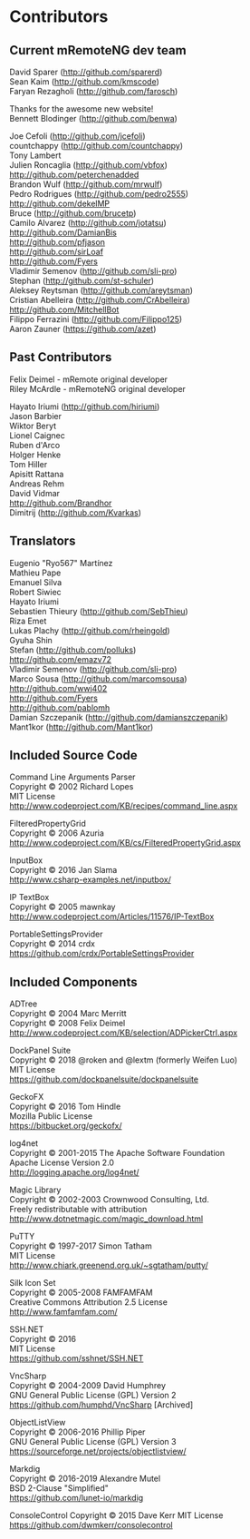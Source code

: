 # Contributors
## Current mRemoteNG dev team
David Sparer (http://github.com/sparerd)  
Sean Kaim (http://github.com/kmscode)  
Faryan Rezagholi (http://github.com/farosch)  

Thanks for the awesome new website!  
Bennett Blodinger (http://github.com/benwa)

Joe Cefoli (http://github.com/jcefoli)  
countchappy (http://github.com/countchappy)  
Tony Lambert  
Julien Roncaglia (http://github.com/vbfox)  
http://github.com/peterchenadded  
Brandon Wulf (http://github.com/mrwulf)  
Pedro Rodrigues (http://github.com/pedro2555)  
http://github.com/dekelMP  
Bruce (http://github.com/brucetp)  
Camilo Alvarez (http://github.com/jotatsu)  
http://github.com/DamianBis  
http://github.com/pfjason  
http://github.com/sirLoaf  
http://github.com/Fyers  
Vladimir Semenov (http://github.com/sli-pro)  
Stephan (http://github.com/st-schuler)  
Aleksey Reytsman (http://github.com/areytsman)  
Cristian Abelleira (http://github.com/CrAbelleira)  
http://github.com/MitchellBot   
Filippo Ferrazini (http://github.com/Filippo125)    
Aaron Zauner (https://github.com/azet)    

## Past Contributors
Felix Deimel - mRemote original developer  
Riley McArdle - mRemoteNG original developer  

Hayato Iriumi (http://github.com/hiriumi)  
Jason Barbier  
Wiktor Beryt  
Lionel Caignec  
Ruben d'Arco  
Holger Henke  
Tom Hiller  
Apisitt Rattana  
Andreas Rehm  
David Vidmar  
http://github.com/Brandhor  
Dimitrij (http://github.com/Kvarkas)  

## Translators
Eugenio "Ryo567" Martínez  
Mathieu Pape  
Emanuel Silva  
Robert Siwiec  
Hayato Iriumi  
Sebastien Thieury (http://github.com/SebThieu)  
Riza Emet  
Lukas Plachy (http://github.com/rheingold)  
Gyuha Shin  
Stefan (http://github.com/polluks)  
http://github.com/emazv72  
Vladimir Semenov (http://github.com/sli-pro)  
Marco Sousa (http://github.com/marcomsousa)  
http://github.com/wwj402  
http://github.com/Fyers  
http://github.com/pablomh  
Damian Szczepanik (http://github.com/damianszczepanik)  
Mant1kor (http://github.com/Mant1kor)

## Included Source Code
Command Line Arguments Parser  
Copyright © 2002 Richard Lopes  
MIT License  
http://www.codeproject.com/KB/recipes/command_line.aspx

FilteredPropertyGrid  
Copyright © 2006 Azuria  
http://www.codeproject.com/KB/cs/FilteredPropertyGrid.aspx

InputBox  
Copyright © 2016 Jan Slama  
http://www.csharp-examples.net/inputbox/

IP TextBox  
Copyright © 2005 mawnkay  
http://www.codeproject.com/Articles/11576/IP-TextBox

PortableSettingsProvider   	
Copyright © 2014 crdx  
https://github.com/crdx/PortableSettingsProvider


## Included Components
ADTree  
Copyright © 2004 Marc Merritt  
Copyright © 2008 Felix Deimel  
http://www.codeproject.com/KB/selection/ADPickerCtrl.aspx

DockPanel Suite  
Copyright © 2018 @roken and @lextm (formerly Weifen Luo)  
MIT License  
https://github.com/dockpanelsuite/dockpanelsuite

GeckoFX   
Copyright © 2016 Tom Hindle  
Mozilla Public License  
https://bitbucket.org/geckofx/

log4net  
Copyright © 2001-2015 The Apache Software Foundation  
Apache License Version 2.0  
http://logging.apache.org/log4net/

Magic Library  
Copyright © 2002-2003 Crownwood Consulting, Ltd.  
Freely redistributable with attribution  
http://www.dotnetmagic.com/magic_download.html

PuTTY  
Copyright © 1997-2017 Simon Tatham  
MIT License  
http://www.chiark.greenend.org.uk/~sgtatham/putty/

Silk Icon Set  
Copyright © 2005-2008 FAMFAMFAM  
Creative Commons Attribution 2.5 License  
http://www.famfamfam.com/

SSH.NET  
Copyright © 2016  
MIT License  
https://github.com/sshnet/SSH.NET

VncSharp  
Copyright © 2004-2009 David Humphrey  
GNU General Public License (GPL) Version 2  
https://github.com/humphd/VncSharp [Archived]

ObjectListView  
Copyright © 2006-2016 Phillip Piper  
GNU General Public License (GPL) Version 3  
https://sourceforge.net/projects/objectlistview/

Markdig  
Copyright © 2016-2019 Alexandre Mutel  
BSD 2-Clause "Simplified"  
https://github.com/lunet-io/markdig

ConsoleControl
Copyright © 2015 Dave Kerr
MIT License
https://github.com/dwmkerr/consolecontrol
